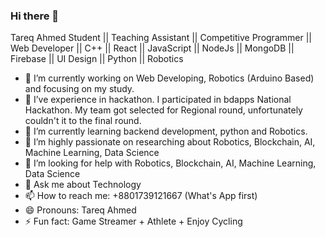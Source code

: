 ### Hi there 👋

Tareq Ahmed
Student || Teaching Assistant || Competitive Programmer || Web Developer || C++ || React || JavaScript || NodeJs || MongoDB || Firebase || UI Design || Python || Robotics

- 🔭 I’m currently working on Web Developing, Robotics (Arduino Based) and focusing on my study.
- 🔭 I’ve experience in hackathon. I participated in bdapps National Hackathon. My team got selected for Regional round, unfortunately couldn't it to the final round.
- 🌱 I’m currently learning backend development, python and Robotics.
- 👯 I’m highly passionate on researching about Robotics, Blockchain, AI, Machine Learning, Data Science
- 🤔 I’m looking for help with Robotics, Blockchain, AI, Machine Learning, Data Science
- 💬 Ask me about Technology
- 📫 How to reach me: +8801739121667 (What's App first)
- 😄 Pronouns: Tareq Ahmed
- ⚡ Fun fact: Game Streamer + Athlete + Enjoy Cycling

<!--
**Tareq-Ahmed-Github/Tareq-Ahmed-Github** is a ✨ _special_ ✨ repository because its `README.md` (this file) appears on your GitHub profile.

Here are some ideas to get you started:

- 🔭 I’m currently working on ...
- 🌱 I’m currently learning ...
- 👯 I’m looking to collaborate on ...
- 🤔 I’m looking for help with ...
- 💬 Ask me about ...
- 📫 How to reach me: ...
- 😄 Pronouns: ...
- ⚡ Fun fact: ...
-->
